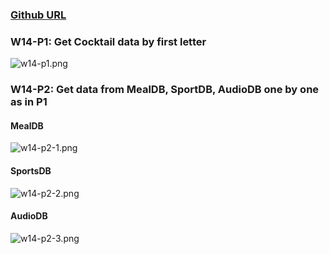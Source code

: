 ### [Github URL](https://github.com/yuwen1213/1112-1N-js-demo-211410740.git)

### W14-P1: Get Cocktail data by first letter

![w14-p1.png](https://hlbovfzvhsftjuylmwlc.supabase.co/storage/v1/object/public/demo-40/md_1N_img/w14-p1.png)

### W14-P2: Get data from MealDB, SportDB, AudioDB one by one as in P1

#### MealDB

![w14-p2-1.png](https://hlbovfzvhsftjuylmwlc.supabase.co/storage/v1/object/public/demo-40/md_1N_img/w14-p2-1.png)

#### SportsDB

![w14-p2-2.png](https://hlbovfzvhsftjuylmwlc.supabase.co/storage/v1/object/public/demo-40/md_1N_img/w14-p2-2.png)

#### AudioDB

![w14-p2-3.png](https://hlbovfzvhsftjuylmwlc.supabase.co/storage/v1/object/public/demo-40/md_1N_img/w14-p2-3.png)
